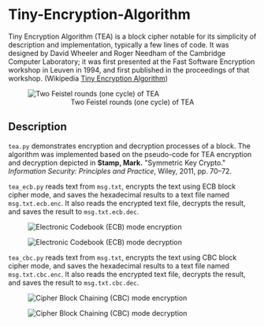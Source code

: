 # Tiny-Encryption-Algorithm

Tiny Encryption Algorithm (TEA) is a block cipher notable for its simplicity of description and implementation, typically a few lines of code. It was designed by David Wheeler and Roger Needham of the Cambridge Computer Laboratory; it was first presented at the Fast Software Encryption workshop in Leuven in 1994, and first published in the proceedings of that workshop.
(Wikipedia [Tiny Encryption Algorithm](https://en.wikipedia.org/wiki/Tiny_Encryption_Algorithm))

<figure>
<img src="https://upload.wikimedia.org/wikipedia/commons/a/a1/TEA_InfoBox_Diagram.png" alt="Two Feistel rounds (one cycle) of TEA">
<figcaption align="center">Two Feistel rounds (one cycle) of TEA</figcaption>
</figure>

## Description

`tea.py` demonstrates encryption and decryption processes of a block. The algorithm was implemented based on the pseudo-code for TEA encryption and decryption depicted in **Stamp, Mark.** "Symmetric Key Crypto." _Information Security: Principles and Practice_, Wiley, 2011, pp. 70–72.

`tea_ecb.py` reads text from `msg.txt`, encrypts the text using ECB block cipher mode, and saves the hexadecimal results to a text file named `msg.txt.ecb.enc`. It also reads the encrypted text file, decrypts the result, and saves the result to `msg.txt.ecb.dec`.

<figure>
<img src="https://upload.wikimedia.org/wikipedia/commons/thumb/d/d6/ECB_encryption.svg/601px-ECB_encryption.svg.png" alt="Electronic Codebook (ECB) mode encryption">
</figure>
<figure>
<img src="https://upload.wikimedia.org/wikipedia/commons/thumb/e/e6/ECB_decryption.svg/601px-ECB_decryption.svg.png" alt="Electronic Codebook (ECB) mode decryption">
</figure>

`tea_cbc.py` reads text from `msg.txt`, encrypts the text using CBC block cipher mode, and saves the hexadecimal results to a text file named `msg.txt.cbc.enc`. It also reads the encrypted text file, decrypts the result, and saves the result to `msg.txt.cbc.dec`.

<figure>
<img src="https://upload.wikimedia.org/wikipedia/commons/thumb/8/80/CBC_encryption.svg/600px-CBC_encryption.svg.png" alt="Cipher Block Chaining (CBC) mode encryption">
</figure>
<figure>
<img src="https://upload.wikimedia.org/wikipedia/commons/thumb/2/2a/CBC_decryption.svg/600px-CBC_decryption.svg.png" alt="Cipher Block Chaining (CBC) mode decryption">
</figure>
